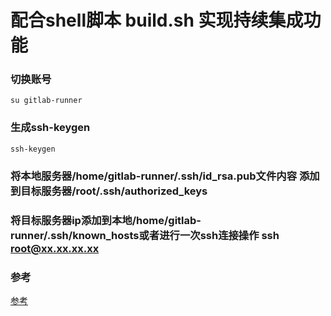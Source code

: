 # 配合shell脚本 build.sh 实现持续集成功能
### 切换账号
`su gitlab-runner`

### 生成ssh-keygen
`ssh-keygen`

### 将本地服务器/home/gitlab-runner/.ssh/id_rsa.pub文件内容 添加到目标服务器/root/.ssh/authorized_keys

### 将目标服务器ip添加到本地/home/gitlab-runner/.ssh/known_hosts或者进行一次ssh连接操作 ssh root@xx.xx.xx.xx

### 参考
[参考](https://www.jianshu.com/p/c1a70e808e2d)